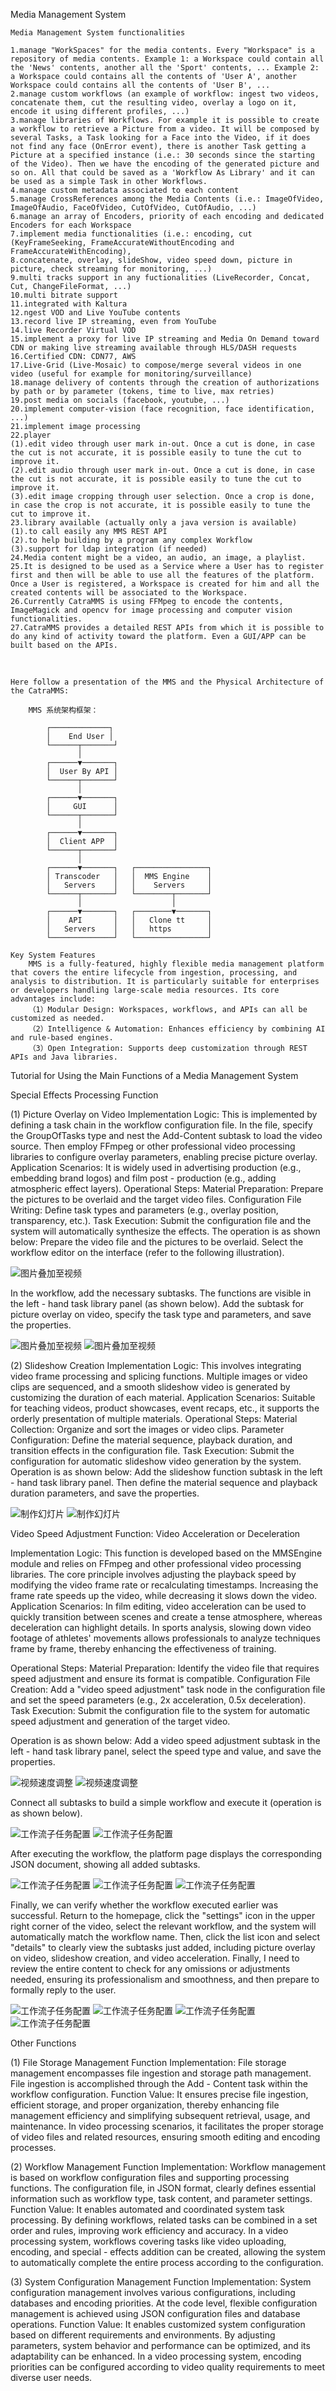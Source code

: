 Media Management System

    Media Management System functionalities

    1.manage "WorkSpaces" for the media contents. Every "Workspace" is a repository of media contents. Example 1: a Workspace could contain all the 'News' contents, another all the 'Sport' contents, ... Example 2: a Workspace could contains all the contents of 'User A', another Workspace could contains all the contents of 'User B', ...
    2.manage custom workflows (an example of workflow: ingest two videos, concatenate them, cut the resulting video, overlay a logo on it, encode it using different profiles, ...)
    3.manage libraries of Workflows. For example it is possible to create a workflow to retrieve a Picture from a video. It will be composed by several Tasks, a Task looking for a Face into the Video, if it does not find any face (OnError event), there is another Task getting a Picture at a specified instance (i.e.: 30 seconds since the starting of the Video). Then we have the encoding of the generated picture and so on. All that could be saved as a 'Workflow As Library' and it can be used as a simple Task in other Workflows.
    4.manage custom metadata associated to each content
    5.manage CrossReferences among the Media Contents (i.e.: ImageOfVideo, ImageOfAudio, FaceOfVideo, CutOfVideo, CutOfAudio, ...)
    6.manage an array of Encoders, priority of each encoding and dedicated Encoders for each Workspace
    7.implement media functionalities (i.e.: encoding, cut (KeyFrameSeeking, FrameAccurateWithoutEncoding and FrameAccurateWithEncoding),
    8.concatenate, overlay, slideShow, video speed down, picture in picture, check streaming for monitoring, ...)
    9.multi tracks support in any fuctionalities (LiveRecorder, Concat, Cut, ChangeFileFormat, ...)
    10.multi bitrate support
    11.integrated with Kaltura
    12.ngest VOD and Live YouTube contents
    13.record live IP streaming, even from YouTube
    14.live Recorder Virtual VOD
    15.implement a proxy for live IP streaming and Media On Demand toward CDN or making live streaming available through HLS/DASH requests
    16.Certified CDN: CDN77, AWS
    17.Live-Grid (Live-Mosaic) to compose/merge several videos in one video (useful for example for monitoring/surveillance)
    18.manage delivery of contents through the creation of authorizations by path or by parameter (tokens, time to live, max retries)
    19.post media on socials (facebook, youtube, ...)
    20.implement computer-vision (face recognition, face identification, ...)
    21.implement image processing
    22.player
    (1).edit video through user mark in-out. Once a cut is done, in case the cut is not accurate, it is possible easily to tune the cut to improve it.
    (2).edit audio through user mark in-out. Once a cut is done, in case the cut is not accurate, it is possible easily to tune the cut to improve it.
    (3).edit image cropping through user selection. Once a crop is done, in case the crop is not accurate, it is possible easily to tune the cut to improve it.
    23.library available (actually only a java version is available)
    (1).to call easily any MMS REST API
    (2).to help building by a program any complex Workflow
    (3).support for ldap integration (if needed)
    24.Media content might be a video, an audio, an image, a playlist.
    25.It is designed to be used as a Service where a User has to register first and then will be able to use all the features of the platform. Once a User is registered, a Workspace is created for him and all the created contents will be associated to the Workspace.
    26.Currently CatraMMS is using FFMpeg to encode the contents, ImageMagick and opencv for image processing and computer vision functionalities.
    27.CatraMMS provides a detailed REST APIs from which it is possible to do any kind of activity toward the platform. Even a GUI/APP can be built based on the APIs.

   <!--by 罗娜-->

    Here follow a presentation of the MMS and the Physical Architecture of the CatraMMS:

        MMS 系统架构框架：

            ┌─────────────┐
            │    End User │
            └──────┬───────┘
                   │
            ┌──────▼───────┐
            │  User By API │
            └──────┬───────┘
                   │
            ┌──────▼───────┐
            │     GUI      │
            └──────┬───────┘
                   │
            ┌──────▼───────┐
            │  Client APP  │
            └──────┬───────┘
                   │
            ┌──────▼───────┐   ┌────────────────┐
            │ Transcoder   │   │  MMS Engine    │
            │   Servers    │   │    Servers     │
            └──────┬───────┘   └────────┬───────┘
                   │                    │
            ┌──────▼───────┐   ┌────────▼───────┐
            │    API       │   │   Clone tt     │
            │   Servers    │   │   https        │
            └──────────────┘   └────────────────┘

<!--by 罗娜-->

    Key System Features
        MMS is a fully-featured, highly flexible media management platform that covers the entire lifecycle from ingestion, processing, and analysis to distribution. It is particularly suitable for enterprises or developers handling large-scale media resources. Its core advantages include:
        （1）Modular Design: Workspaces, workflows, and APIs can all be customized as needed.
        （2）Intelligence & Automation: Enhances efficiency by combining AI and rule-based engines.
        （3）Open Integration: Supports deep customization through REST APIs and Java libraries.

<!--by 罗娜-->



<!--by 韦淑静-->

Tutorial for Using the Main Functions of a Media Management System

Special Effects Processing Function

(1) Picture Overlay on Video Implementation Logic: This is implemented by defining a task chain in the workflow configuration file. In the file, specify the GroupOfTasks type and nest the Add-Content subtask to load the video source. Then employ FFmpeg or other professional video processing libraries to configure overlay parameters, enabling precise picture overlay.
Application Scenarios: It is widely used in advertising production (e.g., embedding brand logos) and film post - production (e.g., adding atmospheric effect layers).
Operational Steps:
Material Preparation: Prepare the pictures to be overlaid and the target video files.
Configuration File Writing: Define task types and parameters (e.g., overlay position, transparency, etc.).
Task Execution: Submit the configuration file and the system will automatically synthesize the effects.
The operation is as shown below: Prepare the video file and the pictures to be overlaid. Select the workflow editor on the interface (refer to the following illustration).

![图片叠加至视频](</iamges/picture overlay  video-01.png>)


In the workflow, add the necessary subtasks. The functions are visible in the left - hand task library panel (as shown below). Add the subtask for picture overlay on video, specify the task type and parameters, and save the properties.

![图片叠加至视频](</iamges/picture overlay  video-02.png>)
![图片叠加至视频](</iamges/picture overlay  video-03.png>)

<!--by 韦淑静-->


(2) Slideshow Creation Implementation Logic: This involves integrating video frame processing and splicing functions. Multiple images or video clips are sequenced, and a smooth slideshow video is generated by customizing the duration of each material.
Application Scenarios: Suitable for teaching videos, product showcases, event recaps, etc., it supports the orderly presentation of multiple materials.
Operational Steps:
Material Collection: Organize and sort the images or video clips.
Parameter Configuration: Define the material sequence, playback duration, and transition effects in the configuration file.
Task Execution: Submit the configuration for automatic slideshow video generation by the system.
Operation is as shown below: Add the slideshow function subtask in the left - hand task library panel. Then define the material sequence and playback duration parameters, and save the properties.

![制作幻灯片](</iamges/make slides-01.png>)
![制作幻灯片](</iamges/make slides-02.png>)

<!--by 韦淑静-->


Video Speed Adjustment Function: Video Acceleration or Deceleration

Implementation Logic: This function is developed based on the MMSEngine module and relies on FFmpeg and other professional video processing libraries. The core principle involves adjusting the playback speed by modifying the video frame rate or recalculating timestamps. Increasing the frame rate speeds up the video, while decreasing it slows down the video.
Application Scenarios: In film editing, video acceleration can be used to quickly transition between scenes and create a tense atmosphere, whereas deceleration can highlight details. In sports analysis, slowing down video footage of athletes' movements allows professionals to analyze techniques frame by frame, thereby enhancing the effectiveness of training.

Operational Steps:
Material Preparation: Identify the video file that requires speed adjustment and ensure its format is compatible.
Configuration File Creation: Add a "video speed adjustment" task node in the configuration file and set the speed parameters (e.g., 2x acceleration, 0.5x deceleration).
Task Execution: Submit the configuration file to the system for automatic speed adjustment and generation of the target video.

Operation is as shown below: Add a video speed adjustment subtask in the left - hand task library panel, select the speed type and value, and save the properties.

![视频速度调整](</iamges/video speed-01.png>)
![视频速度调整](</iamges/video speed-02.png>)

Connect all subtasks to build a simple workflow and execute it (operation is as shown below).

![工作流子任务配置](/iamges/工作流配置步骤-01.png)
![工作流子任务配置](/iamges/工作流配置步骤-02.png)

After executing the workflow, the platform page displays the corresponding JSON document, showing all added subtasks.

![工作流子任务配置](/iamges/工作流配置步骤-03.png)
![工作流子任务配置](/iamges/工作流配置步骤-04.png)
![工作流子任务配置](/iamges/工作流配置步骤-05.png)

Finally, we can verify whether the workflow executed earlier was successful. Return to the homepage, click the "settings" icon in the upper right corner of the video, select the relevant workflow, and the system will automatically match the workflow name. Then, click the list icon and select "details" to clearly view the subtasks just added, including picture overlay on video, slideshow creation, and video acceleration. Finally, I need to review the entire content to check for any omissions or adjustments needed, ensuring its professionalism and smoothness, and then prepare to formally reply to the user.

![工作流子任务配置](/iamges/工作流配置步骤-06.png)
![工作流子任务配置](/iamges/工作流配置步骤-07.png)
![工作流子任务配置](/iamges/工作流配置步骤-08.png)
![工作流子任务配置](/iamges/工作流配置步骤-09.png)

<!--by 韦淑静-->


Other Functions

(1) File Storage Management
Function Implementation: File storage management encompasses file ingestion and storage path management. File ingestion is accomplished through the Add - Content task within the workflow configuration.
Function Value: It ensures precise file ingestion, efficient storage, and proper organization, thereby enhancing file management efficiency and simplifying subsequent retrieval, usage, and maintenance. In video processing scenarios, it facilitates the proper storage of video files and related resources, ensuring smooth editing and encoding processes.

(2) Workflow Management
Function Implementation: Workflow management is based on workflow configuration files and supporting processing functions. The configuration file, in JSON format, clearly defines essential information such as workflow type, task content, and parameter settings.
Function Value: It enables automated and coordinated system task processing. By defining workflows, related tasks can be combined in a set order and rules, improving work efficiency and accuracy. In a video processing system, workflows covering tasks like video uploading, encoding, and special - effects addition can be created, allowing the system to automatically complete the entire process according to the configuration.

(3) System Configuration Management
Function Implementation: System configuration management involves various configurations, including databases and encoding priorities. At the code level, flexible configuration management is achieved using JSON configuration files and database operations.
Function Value: It enables customized system configuration based on different requirements and environments. By adjusting parameters, system behavior and performance can be optimized, and its adaptability can be enhanced. In a video processing system, encoding priorities can be configured according to video quality requirements to meet diverse user needs.


<!--by 韦淑静-->